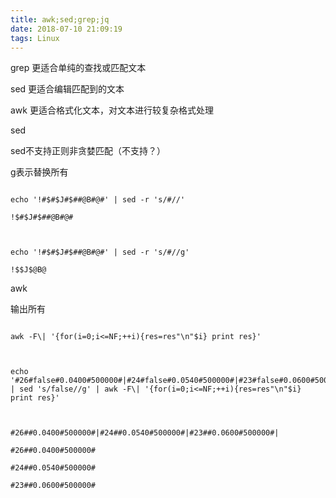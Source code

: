 ```yaml
---
title: awk;sed;grep;jq
date: 2018-07-10 21:09:19
tags: Linux
---
```

 grep 更适合单纯的查找或匹配文本    
 sed 更适合编辑匹配到的文本     
 awk 更适合格式化文本，对文本进行较复杂格式处理 
 
 sed    
 sed不支持正则非贪婪匹配（不支持？） 
 
 g表示替换所有
 ```
 echo '!#$#$J#$##@B#@#' | sed -r 's/#//'
!$#$J#$##@B#@#

echo '!#$#$J#$##@B#@#' | sed -r 's/#//g'
!$$J$@B@
```
awk
输出所有
```
awk -F\| '{for(i=0;i<=NF;++i){res=res"\n"$i} print res}'

echo '#26#false#0.0400#500000#|#24#false#0.0540#500000#|#23#false#0.0600#500000#|' | sed 's/false//g' | awk -F\| '{for(i=0;i<=NF;++i){res=res"\n"$i} print res}'

#26##0.0400#500000#|#24##0.0540#500000#|#23##0.0600#500000#|
#26##0.0400#500000#
#24##0.0540#500000#
#23##0.0600#500000#
```